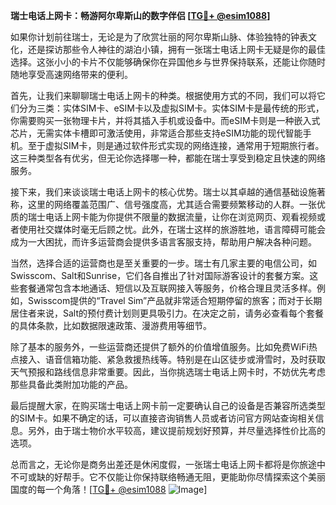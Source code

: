**瑞士电话上网卡：畅游阿尔卑斯山的数字伴侣 [[TG💪+ @esim1088](https://t.me/s/esim1088)]**

如果你计划前往瑞士，无论是为了欣赏壮丽的阿尔卑斯山脉、体验独特的钟表文化，还是探访那些令人神往的湖泊小镇，拥有一张瑞士电话上网卡无疑是你的最佳选择。这张小小的卡片不仅能够确保你在异国他乡与世界保持联系，还能让你随时随地享受高速网络带来的便利。

首先，让我们来聊聊瑞士电话上网卡的种类。根据使用方式的不同，我们可以将它们分为三类：实体SIM卡、eSIM卡以及虚拟SIM卡。实体SIM卡是最传统的形式，你需要购买一张物理卡片，并将其插入手机或设备中。而eSIM卡则是一种嵌入式芯片，无需实体卡槽即可激活使用，非常适合那些支持eSIM功能的现代智能手机。至于虚拟SIM卡，则是通过软件形式实现的网络连接，通常用于短期旅行者。这三种类型各有优劣，但无论你选择哪一种，都能在瑞士享受到稳定且快速的网络服务。

接下来，我们来谈谈瑞士电话上网卡的核心优势。瑞士以其卓越的通信基础设施著称，这里的网络覆盖范围广、信号强度高，尤其适合需要频繁移动的人群。一张优质的瑞士电话上网卡能为你提供不限量的数据流量，让你在浏览网页、观看视频或者使用社交媒体时毫无后顾之忧。此外，在瑞士这样的旅游胜地，语言障碍可能会成为一大困扰，而许多运营商会提供多语言客服支持，帮助用户解决各种问题。

当然，选择合适的运营商也是至关重要的一步。瑞士有几家主要的电信公司，如Swisscom、Salt和Sunrise，它们各自推出了针对国际游客设计的套餐方案。这些套餐通常包含本地通话、短信以及互联网接入等服务，价格合理且灵活多样。例如，Swisscom提供的“Travel Sim”产品就非常适合短期停留的旅客；而对于长期居住者来说，Salt的预付费计划则更具吸引力。在决定之前，请务必查看每个套餐的具体条款，比如数据限速政策、漫游费用等细节。

除了基本的服务外，一些运营商还提供了额外的价值增值服务。比如免费WiFi热点接入、语音信箱功能、紧急救援热线等。特别是在山区徒步或滑雪时，及时获取天气预报和路线信息非常重要。因此，当你挑选瑞士电话上网卡时，不妨优先考虑那些具备此类附加功能的产品。

最后提醒大家，在购买瑞士电话上网卡前一定要确认自己的设备是否兼容所选类型的SIM卡。如果不确定的话，可以直接咨询销售人员或者访问官方网站查询相关信息。另外，由于瑞士物价水平较高，建议提前规划好预算，并尽量选择性价比高的选项。

总而言之，无论你是商务出差还是休闲度假，一张瑞士电话上网卡都将是你旅途中不可或缺的好帮手。它不仅能让你保持联络畅通无阻，更能助你尽情探索这个美丽国度的每一个角落！[[TG💪+ @esim1088](https://t.me/s/esim1088) ![Image](https://i.postimg.cc/4NQfJmqS/Snipaste-2025-05-13-00-14-12.png)]